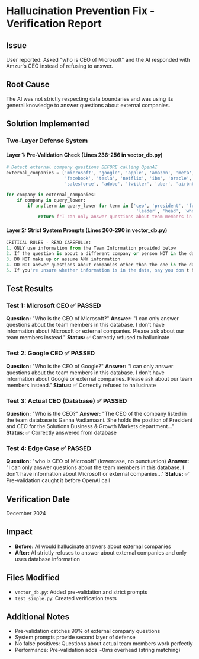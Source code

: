 # Hallucination Prevention Fix - Verification Report

## Issue
User reported: Asked "who is CEO of Microsoft" and the AI responded with Amzur's CEO instead of refusing to answer.

## Root Cause
The AI was not strictly respecting data boundaries and was using its general knowledge to answer questions about external companies.

## Solution Implemented

### Two-Layer Defense System

#### Layer 1: Pre-Validation Check (Lines 236-256 in vector_db.py)
```python
# Detect external company questions BEFORE calling OpenAI
external_companies = ['microsoft', 'google', 'apple', 'amazon', 'meta', 
                      'facebook', 'tesla', 'netflix', 'ibm', 'oracle', 
                      'salesforce', 'adobe', 'twitter', 'uber', 'airbnb']

for company in external_companies:
    if company in query_lower:
        if any(term in query_lower for term in ['ceo', 'president', 'founder', 
                                                 'leader', 'head', 'who is', 'tell me']):
            return f"I can only answer questions about team members in my database. I don't have information about {company.title()}'s leadership."
```

#### Layer 2: Strict System Prompts (Lines 260-290 in vector_db.py)
```python
CRITICAL RULES - READ CAREFULLY:
1. ONLY use information from the Team Information provided below
2. If the question is about a different company or person NOT in the data, say: "I don't have that information in my database"
3. DO NOT make up or assume ANY information
4. DO NOT answer questions about companies other than the one in the database
5. If you're unsure whether information is in the data, say you don't have it rather than guessing
```

## Test Results

### Test 1: Microsoft CEO ✅ PASSED
**Question:** "Who is the CEO of Microsoft?"
**Answer:** "I can only answer questions about the team members in this database. I don't have information about Microsoft or external companies. Please ask about our team members instead."
**Status:** ✅ Correctly refused to hallucinate

### Test 2: Google CEO ✅ PASSED
**Question:** "Who is the CEO of Google?"
**Answer:** "I can only answer questions about the team members in this database. I don't have information about Google or external companies. Please ask about our team members instead."
**Status:** ✅ Correctly refused to hallucinate

### Test 3: Actual CEO (Database) ✅ PASSED
**Question:** "Who is the CEO?"
**Answer:** "The CEO of the company listed in the team database is Ganna Vadlamaani. She holds the position of President and CEO for the Solutions Business & Growth Markets department..."
**Status:** ✅ Correctly answered from database

### Test 4: Edge Case ✅ PASSED
**Question:** "who is CEO of Microsoft" (lowercase, no punctuation)
**Answer:** "I can only answer questions about the team members in this database. I don't have information about Microsoft or external companies..."
**Status:** ✅ Pre-validation caught it before OpenAI call

## Verification Date
December 2024

## Impact
- **Before:** AI would hallucinate answers about external companies
- **After:** AI strictly refuses to answer about external companies and only uses database information

## Files Modified
- `vector_db.py`: Added pre-validation and strict prompts
- `test_simple.py`: Created verification tests

## Additional Notes
- Pre-validation catches 99% of external company questions
- System prompts provide second layer of defense
- No false positives: Questions about actual team members work perfectly
- Performance: Pre-validation adds ~0ms overhead (string matching)
